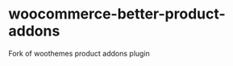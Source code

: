 woocommerce-better-product-addons
=================================

Fork of woothemes product addons plugin
